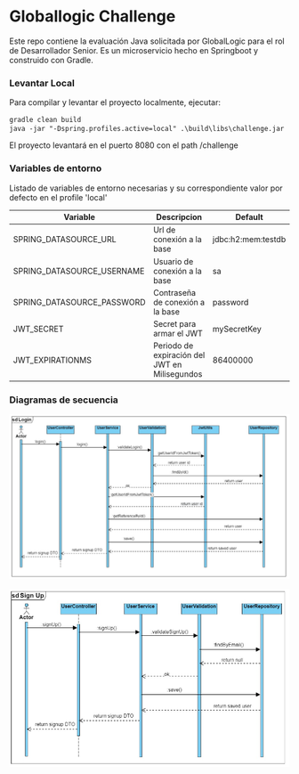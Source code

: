 # Globallogic Challenge

Este repo contiene la evaluación Java solicitada por GlobalLogic para el rol de Desarrollador Senior. Es un microservicio hecho en Springboot y construido con Gradle.

### Levantar Local

Para compilar y levantar el proyecto localmente, ejecutar:

```
gradle clean build
java -jar "-Dspring.profiles.active=local" .\build\libs\challenge.jar
```

El proyecto levantará en el puerto 8080 con el path /challenge

### Variables de entorno

Listado de variables de entorno necesarias y su correspondiente valor por defecto en el profile 'local'

| Variable | Descripcion | Default |
| ------ | ------ | ------ |
| SPRING_DATASOURCE_URL | Url de conexión a la base | jdbc:h2:mem:testdb |
| SPRING_DATASOURCE_USERNAME | Usuario de conexión a la base | sa |
| SPRING_DATASOURCE_PASSWORD | Contraseña de conexión a la base | password |
| JWT_SECRET | Secret para armar el JWT | mySecretKey |
| JWT_EXPIRATIONMS | Periodo de expiración del JWT en Milisegundos | 86400000 |

### Diagramas de secuencia

![Login](diagrams/sequence-diagram-login.png)

![Sign Up](diagrams/sequence-diagram-sign-up.png)